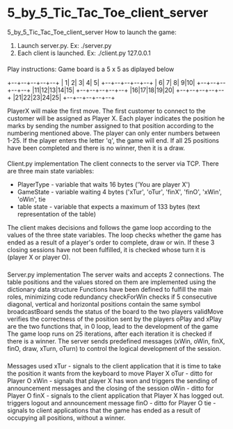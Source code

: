 # 5_by_5_Tic_Tac_Toe_client_server
5_by_5_Tic_Tac_Toe_client_server
How to launch the game:
1. Launch server.py. Ex: ./server.py
2. Each client is launched. Ex: ./client.py 127.0.0.1

####

Play instructions:
Game board is a 5 x 5 as diplayed below

+--+--+--+--+--+
| 1| 2| 3| 4| 5|
+--+--+--+--+--+
| 6| 7| 8| 9|10|
+--+--+--+--+--+
|11|12|13|14|15|
+--+--+--+--+--+
|16|17|18|19|20|
+--+--+--+--+--+
|21|22|23|24|25|
+--+--+--+--+--+

PlayerX will make the first move. The first customer to connect to the customer will be assigned
as Player X.
Each player indicates the position he marks by sending the number assigned to that position
according to the numbering mentioned above.
The player can only enter numbers between 1-25.
If the player enters the letter 'q', the game will end.
If all 25 positions have been completed and there is no winner, then it is a draw.

####

Client.py implementation
The client connects to the server via TCP.
There are three main state variables:
- PlayerType - variable that waits 16 bytes ('You are player X')
- GameState - variable waiting 4 bytes ('xTur', 'oTur', 'finX', 'finO', 'xWin', 'oWin', tie
- table state - variable that expects a maximum of 133 bytes (text representation of the table)

The client makes decisions and follows the game loop according to the values ​​of the three state variables.
The loop checks whether the game has ended as a result of a player's order to complete, draw or win.
If these 3 closing sessions have not been fulfilled, it is checked whose turn it is (player X or player O).

###

Server.py implementation
The server waits and accepts 2 connections.
The table positions and the values ​​stored on them are implemented using the dictionary data structure
Functions have been defined to fulfill the main roles, minimizing code redundancy
checkForWin checks if 5 consecutive diagonal, vertical and horizontal positions contain the same symbol
broadcastBoard sends the status of the board to the two players
validMove verifies the correctness of the position sent by the players
oPlay and xPlay are the two functions that, in 0 loop, lead to the development of the game
The game loop runs on 25 iterations, after each iteration it is checked if
there is a winner.
The server sends predefined messages (xWin, oWin, finX, finO, draw, xTurn, oTurn) to control
the logical development of the session.

###
Messages used
xTur - signals to the client application that it is time to take the position it wants from the keyboard
to move Player X
oTur - ditto for Player O
xWin - signals that player X has won and triggers the sending of announcement messages and the closing of the session
oWin - ditto for Player O
finX - signals to the client application that Player X has logged out. triggers logout and announcement message
finO - ditto for Player O
tie - signals to client applications that the game has ended as a result of occupying all positions, without a winner.
